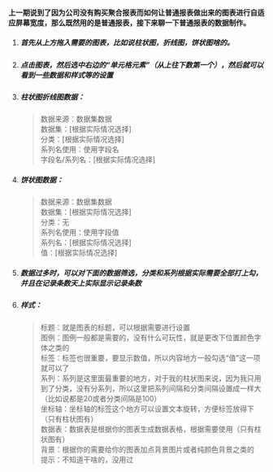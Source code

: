 #### 上一期说到了因为公司没有购买聚合报表而如何让普通报表做出来的图表进行自适应屏幕宽度，那么既然用的是普通报表，接下来聊一下普通报表的数据制作。  
1. ##### 首先从上方拖入需要的图表，比如说柱状图，折线图，饼状图啥的。
2. ##### 点击图表，然后选中右边的“单元格元素”（从上往下数第一个），然后就可以看到一些数据和样式等的设置
3. ##### 柱状图折线图数据：
   > 数据来源：数据集数据  
   > 数据集：[根据实际情况选择]  
   > 分类：[根据实际情况选择]  
   > 系列名使用：使用字段名  
   > 字段名/系列名：[根据实际情况选择]
4. ##### 饼状图数据：
   > 数据来源：数据集数据    
   > 数据集：[根据实际情况选择]  
   > 分类：无  
   > 系列名使用：使用字段值  
   > 系列名：[根据实际情况选择]  
   > 值：[根据实际情况选择]
5. ##### 数据过多时，可以对下面的数据筛选，分类和系列根据实际需要全部打上勾，并且在记录条数天上实际显示记录条数
6. ##### 样式： 
   > 标题：就是图表的标题，可以根据需要进行设置  
   > 图例：图例一般都是需要的，没有什么可玩性，就是更改下位置颜色字体之类的  
   > 标签：标签也很重要，要显示数值，所以内容地方一般勾选“值”这一项就可以了  
   > 系列：系列是这里面最重要的地方，对于我的柱状图来说，因为我只用到了分类，没有分系列，所以这里把系列间隔和分类间隔设置成一样大（比如说都是20或者分类间隔是100）  
   > 坐标轴：坐标轴的标签这个地方可以设置文本旋转，方便标签放得下（只有柱状图有）  
   > 数据表：数据表是根据你的图表生成数据表格，根据需要使用（只有柱状图有）  
   > 背景：根据你的需要给你的图表加点背景图片或者纯颜色背景之类的  
   > 提示：不知道干啥的，没用过
